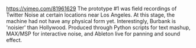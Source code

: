 https://vimeo.com/81961629
The prototype #1 was field recordings of Twitter Noise at certain locations near Los Angeles. At this stage, the machine had not have any physical form yet. Interestingly, Burbank is 'noisier' than Hollywood.
Produced through Python scripts for text mashup, MAX/MSP for interactive noise, and Ableton live for panning and sound effect.